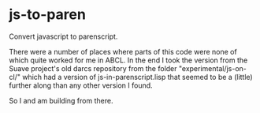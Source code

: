js-to-paren
===========

Convert javascript to parenscript. 

There were a number of places where parts of this code were none of
which quite worked for me in ABCL. In the end I took the version from
the Suave project's old darcs repository from the folder
"experimental/js-on-cl/" which had a version of js-in-parenscript.lisp
that seemed to be a (little) further along than any other version I
found.

So I and am building from there.

